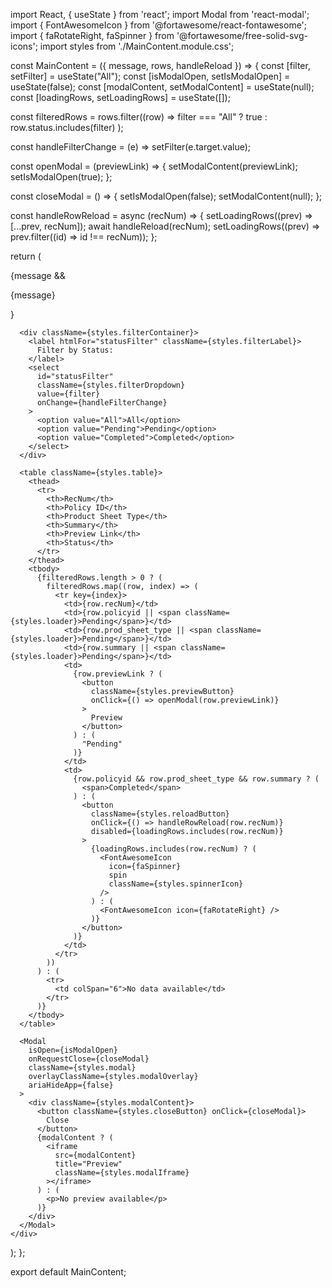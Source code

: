 import React, { useState } from 'react';
import Modal from 'react-modal';
import { FontAwesomeIcon } from '@fortawesome/react-fontawesome';
import { faRotateRight, faSpinner } from '@fortawesome/free-solid-svg-icons';
import styles from './MainContent.module.css';

const MainContent = ({ message, rows, handleReload }) => {
  const [filter, setFilter] = useState("All");
  const [isModalOpen, setIsModalOpen] = useState(false);
  const [modalContent, setModalContent] = useState(null);
  const [loadingRows, setLoadingRows] = useState([]);

  const filteredRows = rows.filter((row) =>
    filter === "All" ? true : row.status.includes(filter)
  );

  const handleFilterChange = (e) => setFilter(e.target.value);

  const openModal = (previewLink) => {
    setModalContent(previewLink);
    setIsModalOpen(true);
  };

  const closeModal = () => {
    setIsModalOpen(false);
    setModalContent(null);
  };

  const handleRowReload = async (recNum) => {
    setLoadingRows((prev) => [...prev, recNum]);
    await handleReload(recNum);
    setLoadingRows((prev) => prev.filter((id) => id !== recNum));
  };

  return (
    <div className={styles.mainContent}>
      {message && <p className={styles.message}>{message}</p>}

      <div className={styles.filterContainer}>
        <label htmlFor="statusFilter" className={styles.filterLabel}>
          Filter by Status:
        </label>
        <select
          id="statusFilter"
          className={styles.filterDropdown}
          value={filter}
          onChange={handleFilterChange}
        >
          <option value="All">All</option>
          <option value="Pending">Pending</option>
          <option value="Completed">Completed</option>
        </select>
      </div>

      <table className={styles.table}>
        <thead>
          <tr>
            <th>RecNum</th>
            <th>Policy ID</th>
            <th>Product Sheet Type</th>
            <th>Summary</th>
            <th>Preview Link</th>
            <th>Status</th>
          </tr>
        </thead>
        <tbody>
          {filteredRows.length > 0 ? (
            filteredRows.map((row, index) => (
              <tr key={index}>
                <td>{row.recNum}</td>
                <td>{row.policyid || <span className={styles.loader}>Pending</span>}</td>
                <td>{row.prod_sheet_type || <span className={styles.loader}>Pending</span>}</td>
                <td>{row.summary || <span className={styles.loader}>Pending</span>}</td>
                <td>
                  {row.previewLink ? (
                    <button
                      className={styles.previewButton}
                      onClick={() => openModal(row.previewLink)}
                    >
                      Preview
                    </button>
                  ) : (
                    "Pending"
                  )}
                </td>
                <td>
                  {row.policyid && row.prod_sheet_type && row.summary ? (
                    <span>Completed</span>
                  ) : (
                    <button
                      className={styles.reloadButton}
                      onClick={() => handleRowReload(row.recNum)}
                      disabled={loadingRows.includes(row.recNum)}
                    >
                      {loadingRows.includes(row.recNum) ? (
                        <FontAwesomeIcon
                          icon={faSpinner}
                          spin
                          className={styles.spinnerIcon}
                        />
                      ) : (
                        <FontAwesomeIcon icon={faRotateRight} />
                      )}
                    </button>
                  )}
                </td>
              </tr>
            ))
          ) : (
            <tr>
              <td colSpan="6">No data available</td>
            </tr>
          )}
        </tbody>
      </table>

      <Modal
        isOpen={isModalOpen}
        onRequestClose={closeModal}
        className={styles.modal}
        overlayClassName={styles.modalOverlay}
        ariaHideApp={false}
      >
        <div className={styles.modalContent}>
          <button className={styles.closeButton} onClick={closeModal}>
            Close
          </button>
          {modalContent ? (
            <iframe
              src={modalContent}
              title="Preview"
              className={styles.modalIframe}
            ></iframe>
          ) : (
            <p>No preview available</p>
          )}
        </div>
      </Modal>
    </div>
  );
};

export default MainContent;
